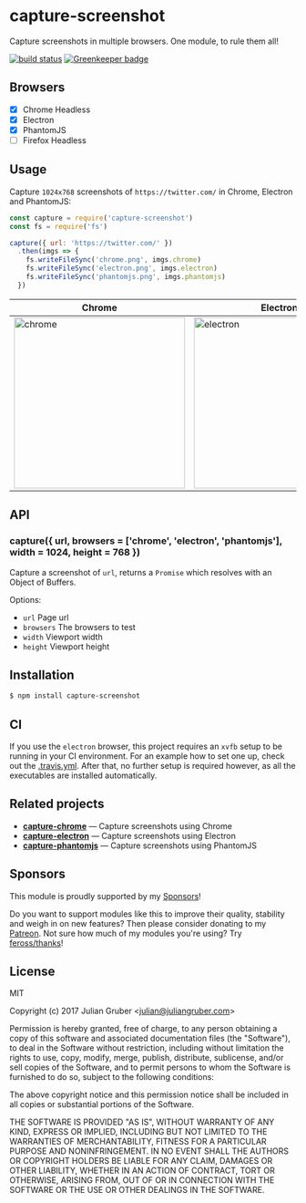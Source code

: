 # capture-screenshot

Capture screenshots in multiple browsers. One module, to rule them all!

[![build status](https://secure.travis-ci.org/juliangruber/capture-screenshot.png)](http://travis-ci.org/juliangruber/capture-screenshot) [![Greenkeeper badge](https://badges.greenkeeper.io/juliangruber/capture-screenshot.svg)](https://greenkeeper.io/)

## Browsers

- [X] Chrome Headless
- [X] Electron
- [X] PhantomJS
- [ ] Firefox Headless

## Usage

Capture `1024x768` screenshots of `https://twitter.com/` in Chrome, Electron and PhantomJS:

```js
const capture = require('capture-screenshot')
const fs = require('fs')

capture({ url: 'https://twitter.com/' })
  .then(imgs => {
    fs.writeFileSync('chrome.png', imgs.chrome)
    fs.writeFileSync('electron.png', imgs.electron)
    fs.writeFileSync('phantomjs.png', imgs.phantomjs)
  })
```

| Chrome | Electron | PhantomJS |
|---|---|--|
| <img alt="chrome" src="https://raw.github.com/juliangruber/capture-screenshot/master/example-chrome.png" width=300 />| <img alt="electron" src="https://raw.github.com/juliangruber/capture-screenshot/master/example-electron.png" width=300 /> | <img alt="phantomjs" src="https://raw.github.com/juliangruber/capture-screenshot/master/example-phantomjs.png" width=300 /> |

## API

### capture({ url, browsers = ['chrome', 'electron', 'phantomjs'], width = 1024, height = 768 })

Capture a screenshot of `url`, returns a `Promise` which resolves with an Object of Buffers.

Options:

- `url` Page url
- `browsers` The browsers to test
- `width` Viewport width
- `height` Viewport height

## Installation

```bash
$ npm install capture-screenshot
```

## CI

If you use the `electron` browser, this project requires an `xvfb` setup to be running in your CI environment.
For an example how to set one up, check out the [.travis.yml](https://github.com/juliangruber/capture-screenshot/blob/master/.travis.yml).
After that, no further setup is required however, as all the executables are
installed automatically.

## Related projects

- __[capture-chrome](https://github.com/juliangruber/capture-chrome)__ &mdash; Capture screenshots using Chrome
- __[capture-electron](https://github.com/juliangruber/capture-electron)__ &mdash; Capture screenshots using Electron
- __[capture-phantomjs](https://github.com/juliangruber/capture-phantomjs)__ &mdash; Capture screenshots using PhantomJS

## Sponsors

This module is proudly supported by my [Sponsors](https://github.com/juliangruber/sponsors)!

Do you want to support modules like this to improve their quality, stability and weigh in on new features? Then please consider donating to my [Patreon](https://www.patreon.com/juliangruber). Not sure how much of my modules you're using? Try [feross/thanks](https://github.com/feross/thanks)!

## License

MIT

Copyright (c) 2017 Julian Gruber &lt;julian@juliangruber.com&gt;

Permission is hereby granted, free of charge, to any person obtaining a copy of
this software and associated documentation files (the "Software"), to deal in
the Software without restriction, including without limitation the rights to
use, copy, modify, merge, publish, distribute, sublicense, and/or sell copies
of the Software, and to permit persons to whom the Software is furnished to do
so, subject to the following conditions:

The above copyright notice and this permission notice shall be included in all
copies or substantial portions of the Software.

THE SOFTWARE IS PROVIDED "AS IS", WITHOUT WARRANTY OF ANY KIND, EXPRESS OR
IMPLIED, INCLUDING BUT NOT LIMITED TO THE WARRANTIES OF MERCHANTABILITY,
FITNESS FOR A PARTICULAR PURPOSE AND NONINFRINGEMENT. IN NO EVENT SHALL THE
AUTHORS OR COPYRIGHT HOLDERS BE LIABLE FOR ANY CLAIM, DAMAGES OR OTHER
LIABILITY, WHETHER IN AN ACTION OF CONTRACT, TORT OR OTHERWISE, ARISING FROM,
OUT OF OR IN CONNECTION WITH THE SOFTWARE OR THE USE OR OTHER DEALINGS IN THE
SOFTWARE.
